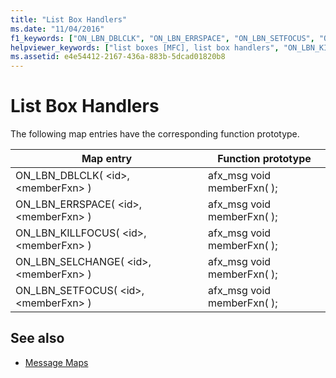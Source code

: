 ```yaml
---
title: "List Box Handlers"
ms.date: "11/04/2016"
f1_keywords: ["ON_LBN_DBLCLK", "ON_LBN_ERRSPACE", "ON_LBN_SETFOCUS", "ON_LBN_SELCHANGE", "ON_LBN_KILLFOCUS"]
helpviewer_keywords: ["list boxes [MFC], list box handlers", "ON_LBN_KILLFOCUS", "ON_LBN_ERRSPACE", "ON_LBN_SELCHANGE", "ON_LBN_SETFOCUS", "ON_LBN_DBLCLK"]
ms.assetid: e4e54412-2167-436a-883b-5dcad01820b8
---
```

# List Box Handlers

The following map entries have the corresponding function prototype.

|Map entry|Function prototype|
|---------------|------------------------|
|ON_LBN_DBLCLK( \<id>, \<memberFxn> )|afx_msg void memberFxn( );|
|ON_LBN_ERRSPACE( \<id>, \<memberFxn> )|afx_msg void memberFxn( );|
|ON_LBN_KILLFOCUS( \<id>, \<memberFxn> )|afx_msg void memberFxn( );|
|ON_LBN_SELCHANGE( \<id>, \<memberFxn> )|afx_msg void memberFxn( );|
|ON_LBN_SETFOCUS( \<id>, \<memberFxn> )|afx_msg void memberFxn( );|

## See also

- [Message Maps](../../mfc/reference/message-maps-mfc.md)
